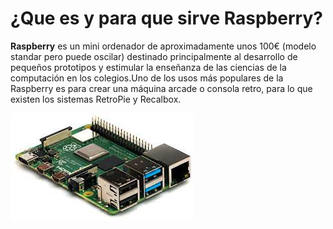 # ¿Que es y para que sirve Raspberry?

**Raspberry** es un mini ordenador de aproximadamente unos 100€ (modelo standar pero puede oscilar) destinado principalmente al desarrollo de pequeños prototipos y estimular la enseñanza de las ciencias de la computación en los colegios.Uno de los usos más populares de la Raspberry es para crear una máquina arcade o consola retro, para lo que existen los sistemas RetroPie y Recalbox.

![Imagen Raspberry](https://github.com/lmrs-06/Proyecto-Raspberry/blob/main/Imagenes/rasphberry.png)
